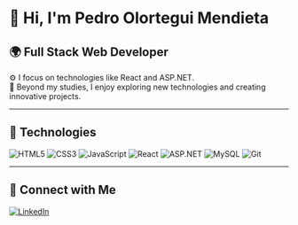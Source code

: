 # 👋 Hi, I'm Pedro Olortegui Mendieta 


## 🌍 Full Stack Web Developer  
⚙️ I focus on technologies like React and ASP.NET.  
💅 Beyond my studies, I enjoy exploring new technologies and creating innovative projects.  

---

## 🚀 Technologies  

![HTML5](https://img.shields.io/badge/HTML5-E34F26?style=for-the-badge&logo=html5&logoColor=white)
![CSS3](https://img.shields.io/badge/CSS3-1572B6?style=for-the-badge&logo=css3&logoColor=white)
![JavaScript](https://img.shields.io/badge/JavaScript-F7DF1E?style=for-the-badge&logo=javascript&logoColor=black)
![React](https://img.shields.io/badge/React-61DAFB?style=for-the-badge&logo=react&logoColor=black)
![ASP.NET](https://img.shields.io/badge/ASP.NET-512BD4?style=for-the-badge&logo=dotnet&logoColor=white)
![MySQL](https://img.shields.io/badge/MySQL-4479A1?style=for-the-badge&logo=mysql&logoColor=white)
![Git](https://img.shields.io/badge/Git-F05032?style=for-the-badge&logo=git&logoColor=white)

---


## 💬 Connect with Me  

[![LinkedIn](https://img.shields.io/badge/LinkedIn-blue?style=for-the-badge&logo=linkedin)](https://www.linkedin.com/feed/) 
